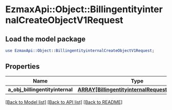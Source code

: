 # EzmaxApi::Object::BillingentityinternalCreateObjectV1Request

## Load the model package
```perl
use EzmaxApi::Object::BillingentityinternalCreateObjectV1Request;
```

## Properties
Name | Type | Description | Notes
------------ | ------------- | ------------- | -------------
**a_obj_billingentityinternal** | [**ARRAY[BillingentityinternalRequestCompound]**](BillingentityinternalRequestCompound.md) |  | 

[[Back to Model list]](../README.md#documentation-for-models) [[Back to API list]](../README.md#documentation-for-api-endpoints) [[Back to README]](../README.md)


